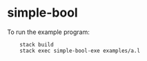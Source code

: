 # simple-bool

To run the example program:

        stack build
        stack exec simple-bool-exe examples/a.l

